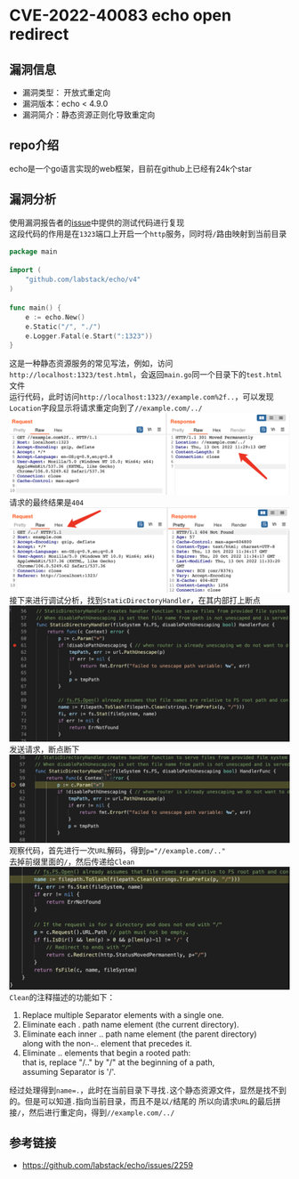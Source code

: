 # CVE-2022-40083 echo open redirect

## 漏洞信息
- 漏洞类型： 开放式重定向
- 漏洞版本：echo < 4.9.0
- 漏洞简介：静态资源正则化导致重定向

## repo介绍
echo是一个go语言实现的web框架，目前在github上已经有24k个star

## 漏洞分析
使用漏洞报告者的[issue](https://github.com/labstack/echo/issues/2259)中提供的测试代码进行复现\
这段代码的作用是在`1323`端口上开启一个`http`服务，同时将`/`路由映射到当前目录
```go
package main

import (
	"github.com/labstack/echo/v4"
)

func main() {
	e := echo.New()
	e.Static("/", "./")
	e.Logger.Fatal(e.Start(":1323"))
}
```
这是一种静态资源服务的常见写法，例如，访问`http://localhost:1323/test.html`，会返回`main.go`同一个目录下的`test.html`文件\
运行代码，此时访问`http://localhost:1323//example.com%2f..`，可以发现`Location`字段显示将请求重定向到了`//example.com/../`
![images](images/1.png)
请求的最终结果是`404`
![images](images/2.png)
接下来进行调试分析，找到`StaticDirectoryHandler`，在其内部打上断点
![images](images/3.png)
发送请求，断点断下
![images](images/4.png)
观察代码，首先进行一次`URL`解码，得到`p="//example.com/.."`\
去掉前缀里面的`/`，然后传递给`Clean`
![images](images/5.png)
`Clean`的注释描述的功能如下：
1. Replace multiple Separator elements with a single one.
2. Eliminate each . path name element (the current directory).
3. Eliminate each inner .. path name element (the parent directory)\
along with the non-.. element that precedes it.
4. Eliminate .. elements that begin a rooted path:\
that is, replace "/.." by "/" at the beginning of a path,\
assuming Separator is '/'.

经过处理得到`name=.`，此时在当前目录下寻找`.`这个静态资源文件，显然是找不到的。但是可以知道`.`指向当前目录，而且不是以`/`结尾的
所以向请求`URL`的最后拼接`/`，然后进行重定向，得到`//example.com/../`

## 参考链接
- https://github.com/labstack/echo/issues/2259